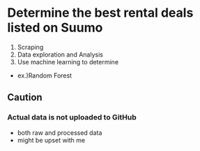 # Determine the best rental deals listed on Suumo
1. Scraping
2. Data exploration and Analysis
3. Use machine learning to determine
  - ex.)Random Forest

## Caution
### Actual data is not uploaded to GitHub
- both raw and processed data
- might be upset with me
